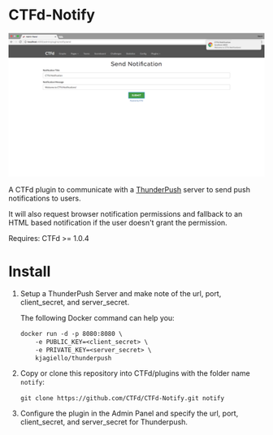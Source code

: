 # CTFd-Notify

![](https://github.com/CTFd/CTFd-Notify/blob/master/screenshot.png?raw=true)

A CTFd plugin to communicate with a [ThunderPush](https://github.com/thunderpush/thunderpush) server to send push notifications to users. 

It will also request browser notification permissions and fallback to an HTML based notification if the user doesn't grant the permission. 

Requires: CTFd >= 1.0.4

# Install

1. Setup a ThunderPush Server and make note of the url, port, client\_secret, and server\_secret. 

    The following Docker command can help you:

    ```
    docker run -d -p 8080:8080 \
        -e PUBLIC_KEY=<client_secret> \
        -e PRIVATE_KEY=<server_secret> \
        kjagiello/thunderpush
    ```

2. Copy or clone this repository into CTFd/plugins with the folder name `notify`:

    `git clone https://github.com/CTFd/CTFd-Notify.git notify`
    
3. Configure the plugin in the Admin Panel and specify the url, port, client\_secret, and server\_secret for Thunderpush. 
